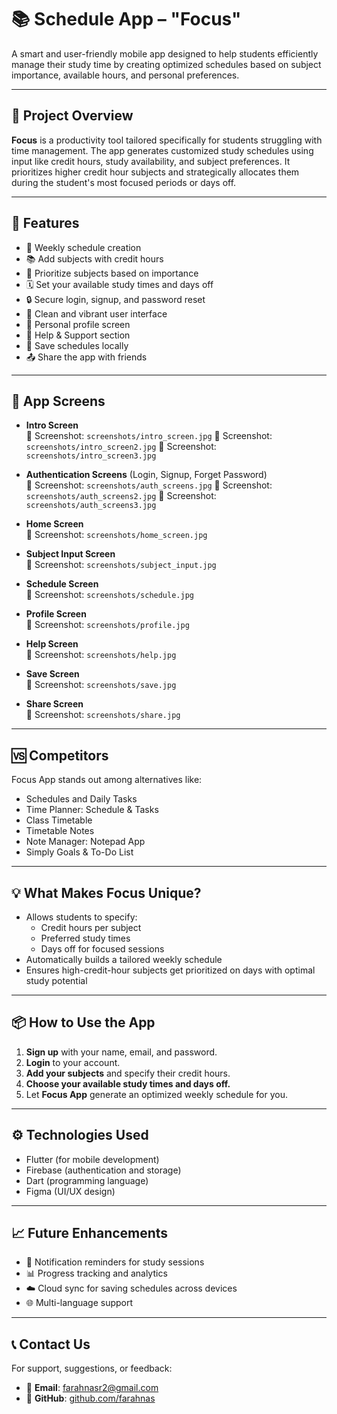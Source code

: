 # 📚 Schedule App – "Focus"

A smart and user-friendly mobile app designed to help students efficiently manage their study time by creating optimized schedules based on subject importance, available hours, and personal preferences.

---

## 🧠 Project Overview

**Focus** is a productivity tool tailored specifically for students struggling with time management. The app generates customized study schedules using input like credit hours, study availability, and subject preferences. It prioritizes higher credit hour subjects and strategically allocates them during the student's most focused periods or days off.

---

## 🚀 Features

- 📆 Weekly schedule creation
- 📚 Add subjects with credit hours
- 🧠 Prioritize subjects based on importance
- 🗓️ Set your available study times and days off
- 🔒 Secure login, signup, and password reset
- 🌈 Clean and vibrant user interface
- 👤 Personal profile screen
- 💬 Help & Support section
- 💾 Save schedules locally
- 📤 Share the app with friends

---

## 🧩 App Screens

- **Intro Screen**  
  📸 Screenshot: `screenshots/intro_screen.jpg`
  📸 Screenshot: `screenshots/intro_screen2.jpg`
  📸 Screenshot: `screenshots/intro_screen3.jpg`
- **Authentication Screens** (Login, Signup, Forget Password)  
  📸 Screenshot: `screenshots/auth_screens.jpg`
  📸 Screenshot: `screenshots/auth_screens2.jpg`
  📸 Screenshot: `screenshots/auth_screens3.jpg`
- **Home Screen**  
  📸 Screenshot: `screenshots/home_screen.jpg`

- **Subject Input Screen**  
  📸 Screenshot: `screenshots/subject_input.jpg`

- **Schedule Screen**  
  📸 Screenshot: `screenshots/schedule.jpg`

- **Profile Screen**  
  📸 Screenshot: `screenshots/profile.jpg`

- **Help Screen**  
  📸 Screenshot: `screenshots/help.jpg`

- **Save Screen**  
  📸 Screenshot: `screenshots/save.jpg`

- **Share Screen**  
  📸 Screenshot: `screenshots/share.jpg`
---

## 🆚 Competitors

Focus App stands out among alternatives like:

- Schedules and Daily Tasks
- Time Planner: Schedule & Tasks
- Class Timetable
- Timetable Notes
- Note Manager: Notepad App
- Simply Goals & To-Do List

---

## 💡 What Makes Focus Unique?

- Allows students to specify:
  - Credit hours per subject
  - Preferred study times
  - Days off for focused sessions
- Automatically builds a tailored weekly schedule
- Ensures high-credit-hour subjects get prioritized on days with optimal study potential

---

## 📦 How to Use the App

1. **Sign up** with your name, email, and password.
2. **Login** to your account.
3. **Add your subjects** and specify their credit hours.
4. **Choose your available study times and days off.**
5. Let **Focus App** generate an optimized weekly schedule for you.

---

## ⚙️ Technologies Used

- Flutter (for mobile development)
- Firebase (authentication and storage)
- Dart (programming language)
- Figma (UI/UX design)

---

## 📈 Future Enhancements

- 📱 Notification reminders for study sessions
- 📊 Progress tracking and analytics
- ☁️ Cloud sync for saving schedules across devices
- 🌐 Multi-language support

---

## 📞 Contact Us

For support, suggestions, or feedback:

- 📧 **Email**: farahnasr2@gmail.com
- 🐙 **GitHub**: [github.com/farahnas](https://github.com/farahnas)
